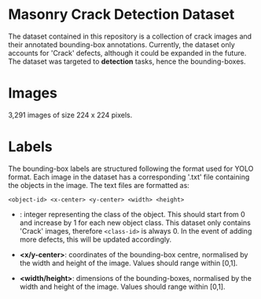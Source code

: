 # Masonry Crack Detection Dataset

The dataset contained in this repository is a collection of crack images and their annotated bounding-box annotations. Currently, the dataset only accounts for 'Crack' defects, although it could be expanded in the future. The dataset was targeted to **detection** tasks, hence the bounding-boxes.

# Images

3,291 images of size 224 x 224 pixels.

# Labels

The bounding-box labels are structured following the format used for YOLO format. Each image in the dataset has a corresponding '.txt' file containing the objects in the image. The text files are formatted as:

`<object-id> <x-center> <y-center> <width> <height>`

- **<object-id>**: integer representing the class of the object. This should start from 0 and increase by 1 for each new object class. This dataset only contains 'Crack' images, therefore `<class-id>` is always 0. In the event of adding more defects, this will be updated accordingly.

- **<x/y-center>**: coordinates of the bounding-box centre, normalised by the width and height of the image. Values should range within [0,1].

- **<width/height>**: dimensions of the bounding-boxes, normalised by the width and height of the image. Values should range within [0,1].
